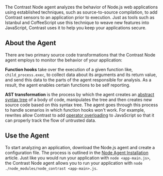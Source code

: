 <!--
title: "Node.js Agent Overview "
description: "Troubleshooting the Node.js Agent"
tags: "installation NodeJS agent troubleshooting"
-->

The Contrast Node agent analyzes the behavior of Node.js web applications using established techniques, such as source-to-source compilation, to add Contrast sensors to an application prior to execution. Just as tools such as Istanbul and CoffeeScript use this technique to weave new features into JavaScript, Contrast uses it to help you keep your applications secure.

## About the Agent

There are two primary source code transformations that the Contrast Node agent employs to monitor the behavior of your application:

**Function hooks** take over the execution of a given function like, `child_process.exec`, to collect data about its arguments and its return value, and send this data to the parts of the agent responsible for analysis. As a result, the agent enables certain functions to be self reporting. 

**AST transformation** is the process by which the agent creates an [abstract syntax tree](https://en.wikipedia.org/wiki/Abstract_syntax_tree) of a body of code, manipulates the tree and then creates new source code based on this syntax tree. The agent goes through this process to handle scenarios in which function hooks won't work. For example, rewrites allow Contrast to add [operator overloading](https://en.wikipedia.org/wiki/Operator_overloading) to JavaScript so that it can properly track the flow of untrusted data.

## Use the Agent 

To start analyzing an application, download the Node.js agent and create a configuration file. The process is outlined in the [Node Agent Installation](installation-nodeinstall.html) article. Just like you would run your application with `node <app-main.js>`, the Contrast Node agent allows you to run your application with `node ./node_modules/node_contrast <app-main>.js`.



